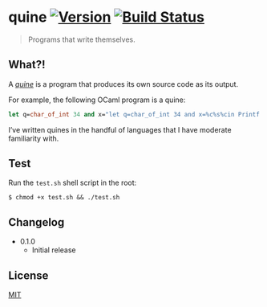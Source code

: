 # quine [![Version](https://img.shields.io/badge/version-v0.0.0-orange.svg?style=flat)](https://github.com/yuanqing/quine/releases) [![Build Status](https://img.shields.io/travis/yuanqing/quine.svg?branch=master&style=flat)](https://travis-ci.org/yuanqing/quine)

> Programs that write themselves.

## What?!

A [*quine*](http://en.wikipedia.org/wiki/Quine_%28computing%29) is a program that produces its own source code as its output.

For example, the following OCaml program is a quine:

```ocaml
let q=char_of_int 34 and x="let q=char_of_int 34 and x=%c%s%cin Printf.printf%c%s%cq x q q x q"in Printf.printf"let q=char_of_int 34 and x=%c%s%cin Printf.printf%c%s%cq x q q x q"q x q q x q
```

I&rsquo;ve written quines in the handful of languages that I have moderate familiarity with.

## Test

Run the `test.sh` shell script in the root:

```
$ chmod +x test.sh && ./test.sh
```

## Changelog

- 0.1.0
  - Initial release

## License

[MIT](https://github.com/yuanqing/quine/blob/master/LICENSE)
